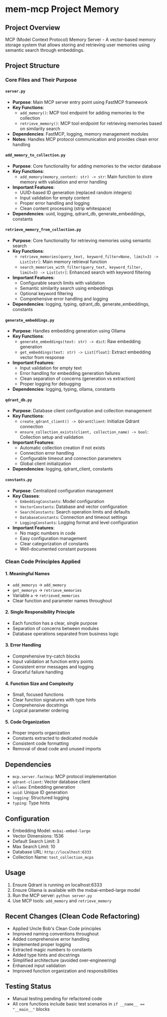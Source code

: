 # mem-mcp Project Memory

## Project Overview
MCP (Model Context Protocol) Memory Server - A vector-based memory storage system that allows storing and retrieving user memories using semantic search through embeddings.

## Project Structure

### Core Files and Their Purpose

#### `server.py`
- **Purpose**: Main MCP server entry point using FastMCP framework
- **Key Functions**:
  - `add_memory()`: MCP tool endpoint for adding memories to the collection
  - `retrieve_memory()`: MCP tool endpoint for retrieving memories based on similarity search
- **Dependencies**: FastMCP, logging, memory management modules
- **Notes**: Handles MCP protocol communication and provides clean error handling

#### `add_memory_to_collection.py`
- **Purpose**: Core functionality for adding memories to the vector database
- **Key Functions**:
  - `add_memory(memory_content: str) -> str`: Main function to store memory with validation and error handling
- **Important Features**:
  - UUID-based ID generation (replaced random integers)
  - Input validation for empty content
  - Proper error handling and logging
  - Clean content processing (strip whitespace)
- **Dependencies**: uuid, logging, qdrant_db, generate_embeddings, constants

#### `retrieve_memory_from_collection.py`
- **Purpose**: Core functionality for retrieving memories using semantic search
- **Key Functions**:
  - `retrieve_memories(query_text, keyword_filter=None, limit=3) -> List[str]`: Main memory retrieval function
  - `search_memories_with_filter(query_text, keyword_filter, limit=3) -> List[str]`: Enhanced search with keyword filtering
- **Important Features**:
  - Configurable search limits with validation
  - Semantic similarity search using embeddings
  - Optional keyword filtering
  - Comprehensive error handling and logging
- **Dependencies**: logging, typing, qdrant_db, generate_embeddings, constants

#### `generate_embeddings.py`
- **Purpose**: Handles embedding generation using Ollama
- **Key Functions**:
  - `generate_embeddings(text: str) -> dict`: Raw embedding generation
  - `get_embeddings(text: str) -> List[float]`: Extract embedding vector from response
- **Important Features**:
  - Input validation for empty text
  - Error handling for embedding generation failures
  - Clean separation of concerns (generation vs extraction)
  - Proper logging for debugging
- **Dependencies**: logging, typing, ollama, constants

#### `qdrant_db.py`
- **Purpose**: Database client configuration and collection management
- **Key Functions**:
  - `create_qdrant_client() -> QdrantClient`: Initialize Qdrant connection
  - `ensure_collection_exists(client, collection_name) -> bool`: Collection setup and validation
- **Important Features**:
  - Automatic collection creation if not exists
  - Connection error handling
  - Configurable timeout and connection parameters
  - Global client initialization
- **Dependencies**: logging, qdrant_client, constants

#### `constants.py`
- **Purpose**: Centralized configuration management
- **Key Classes**:
  - `EmbeddingConstants`: Model configuration
  - `VectorConstants`: Database and vector configuration
  - `SearchConstants`: Search operation limits and defaults
  - `DatabaseConstants`: Connection and timeout settings
  - `LoggingConstants`: Logging format and level configuration
- **Important Features**:
  - No magic numbers in code
  - Easy configuration management
  - Clear categorization of constants
  - Well-documented constant purposes

### Clean Code Principles Applied

#### 1. Meaningful Names
- `add_memorys` → `add_memory`
- `get_memorys` → `retrieve_memories`
- Variable `a` → `retrieved_memories`
- Clear function and parameter names throughout

#### 2. Single Responsibility Principle
- Each function has a clear, single purpose
- Separation of concerns between modules
- Database operations separated from business logic

#### 3. Error Handling
- Comprehensive try-catch blocks
- Input validation at function entry points
- Consistent error messages and logging
- Graceful failure handling

#### 4. Function Size and Complexity
- Small, focused functions
- Clear function signatures with type hints
- Comprehensive docstrings
- Logical parameter ordering

#### 5. Code Organization
- Proper imports organization
- Constants extracted to dedicated module
- Consistent code formatting
- Removal of dead code and unused imports

## Dependencies
- `mcp.server.fastmcp`: MCP protocol implementation
- `qdrant-client`: Vector database client
- `ollama`: Embedding generation
- `uuid`: Unique ID generation
- `logging`: Structured logging
- `typing`: Type hints

## Configuration
- Embedding Model: `mxbai-embed-large`
- Vector Dimensions: 1536
- Default Search Limit: 3
- Max Search Limit: 10
- Database URL: `http://localhost:6333`
- Collection Name: `test_collection_mcps`

## Usage
1. Ensure Qdrant is running on localhost:6333
2. Ensure Ollama is available with the mxbai-embed-large model
3. Run the MCP server: `python server.py`
4. Use MCP tools: `add_memory` and `retrieve_memory`

## Recent Changes (Clean Code Refactoring)
- Applied Uncle Bob's Clean Code principles
- Improved naming conventions throughout
- Added comprehensive error handling
- Implemented proper logging
- Extracted magic numbers to constants
- Added type hints and docstrings
- Simplified architecture (avoided over-engineering)
- Enhanced input validation
- Improved function organization and responsibilities

## Testing Status
- Manual testing pending for refactored code
- All core functions include basic test scenarios in `if __name__ == "__main__"` blocks
